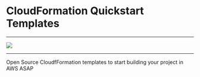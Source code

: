 # CloudFormation Quickstart Templates
---

![](https://github.com/NuvOps/cloudformation-quickstart/workflows/CloudFormation%20Linter/badge.svg)

---


Open Source CloudfFormation templates to start building your project in AWS ASAP
